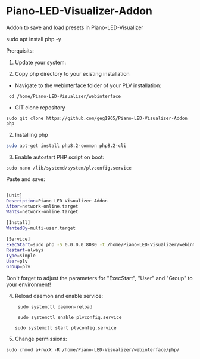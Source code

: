 # Piano-LED-Visualizer-Addon
Addon to save and load presets in Piano-LED-Visualizer



sudo apt install php -y

Prerquisits:


1. Update your system:

2. Copy php directory to your existing installation

- Navigate to the webinterface folder of your PLV installation:

` cd /home/Piano-LED-Visualizer/webinterface`

- GIT clone repository

`sudo git clone https://github.com/geg1965/Piano-LED-Visualizer-Addon php`

2. Installing php
```bash
sudo apt-get install php8.2-common php8.2-cli
```
3. Enable autostart PHP script on boot:

`sudo nano /lib/systemd/system/plvconfig.service`

Paste and save:

```bash

[Unit]
Description=Piano LED Visualizer Addon
After=network-online.target
Wants=network-online.target

[Install]
WantedBy=multi-user.target

[Service]
ExecStart=sudo php -S 0.0.0.0:8080 -t /home/Piano-LED-Visualizer/webinterface/php
Restart=always
Type=simple
User=plv
Group=plv
```

Don't forget to adjust the parameters for "ExecStart", "User" and "Group" to your environment! 

4. Reload daemon and enable service:

   ` sudo systemctl daemon-reload`
   
   ` sudo systemctl enable plvconfig.service`
    
   `sudo systemctl start plvconfig.service`


5. Change permissions:

  `sudo chmod a+rwxX -R /home/Piano-LED-Visualizer/webinterface/php/`
